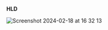 **HLD**

![Screenshot 2024-02-18 at 16 32 13](https://github.com/maheshwarang001/Swipe-io-backend-microservices/assets/76471375/a666cb2c-3acd-4946-b232-80c19e33e22f)
